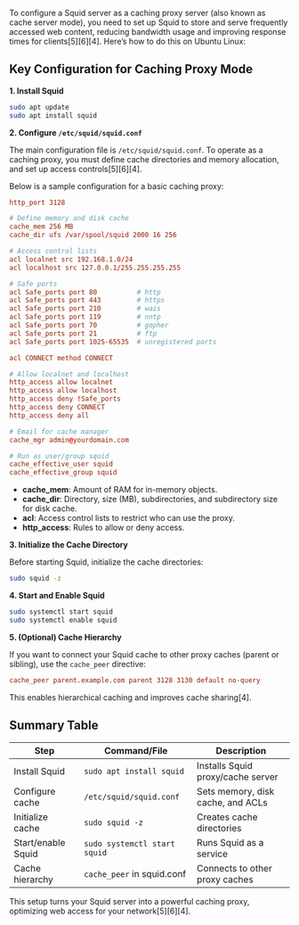 To configure a Squid server as a caching proxy server (also known as cache server mode), you need to set up Squid to store and serve frequently accessed web content, reducing bandwidth usage and improving response times for clients[5][6][4]. Here’s how to do this on Ubuntu Linux:

## Key Configuration for Caching Proxy Mode

**1. Install Squid**

```bash
sudo apt update
sudo apt install squid
```

**2. Configure `/etc/squid/squid.conf`**

The main configuration file is `/etc/squid/squid.conf`. To operate as a caching proxy, you must define cache directories and memory allocation, and set up access controls[5][6][4].

Below is a sample configuration for a basic caching proxy:

```conf
http_port 3128

# Define memory and disk cache
cache_mem 256 MB
cache_dir ufs /var/spool/squid 2000 16 256

# Access control lists
acl localnet src 192.168.1.0/24
acl localhost src 127.0.0.1/255.255.255.255

# Safe ports
acl Safe_ports port 80          # http
acl Safe_ports port 443         # https
acl Safe_ports port 210         # wais
acl Safe_ports port 119         # nntp
acl Safe_ports port 70          # gopher
acl Safe_ports port 21          # ftp
acl Safe_ports port 1025-65535  # unregistered ports

acl CONNECT method CONNECT

# Allow localnet and localhost
http_access allow localnet
http_access allow localhost
http_access deny !Safe_ports
http_access deny CONNECT
http_access deny all

# Email for cache manager
cache_mgr admin@yourdomain.com

# Run as user/group squid
cache_effective_user squid
cache_effective_group squid
```
- **cache_mem**: Amount of RAM for in-memory objects.
- **cache_dir**: Directory, size (MB), subdirectories, and subdirectory size for disk cache.
- **acl**: Access control lists to restrict who can use the proxy.
- **http_access**: Rules to allow or deny access.

**3. Initialize the Cache Directory**

Before starting Squid, initialize the cache directories:

```bash
sudo squid -z
```

**4. Start and Enable Squid**

```bash
sudo systemctl start squid
sudo systemctl enable squid
```

**5. (Optional) Cache Hierarchy**

If you want to connect your Squid cache to other proxy caches (parent or sibling), use the `cache_peer` directive:

```conf
cache_peer parent.example.com parent 3128 3130 default no-query
```
This enables hierarchical caching and improves cache sharing[4].

## Summary Table

| Step                  | Command/File                | Description                                 |
|-----------------------|-----------------------------|---------------------------------------------|
| Install Squid         | `sudo apt install squid`    | Installs Squid proxy/cache server           |
| Configure cache       | `/etc/squid/squid.conf`     | Sets memory, disk cache, and ACLs           |
| Initialize cache      | `sudo squid -z`             | Creates cache directories                   |
| Start/enable Squid    | `sudo systemctl start squid`| Runs Squid as a service                     |
| Cache hierarchy       | `cache_peer` in squid.conf  | Connects to other proxy caches              |

This setup turns your Squid server into a powerful caching proxy, optimizing web access for your network[5][6][4].

